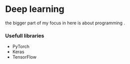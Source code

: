 
# Deep learning

the bigger part of my focus in here is about programming . 


### Usefull libraries
* PyTorch 
* Keras
* TensorFlow 